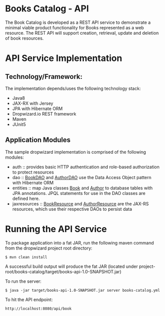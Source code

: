 # Books Catalog - API

The Book Catalog is developed as a REST API service to demonstrate a minimal viable product functionality for Books represented as a web resource. The REST API will support creation, retrieval, update and deletion of book resources. 

# API Service Implementation

## Technology/Framework:
The implementation depends/uses the following technology stack:

- Java8
- JAX-RX with Jersey
- JPA with Hibernate ORM
- Dropwizard.io REST framework
- Maven
- JUnit5

## Application Modules
The sample dropwizard implementation is comprised of the following modules:

- auth :: provides basic HTTP authentication and role-based authorization to protect resources
- dao :: [BookDAO](https://github.com/sonelson/books-catalog/blob/master/src/main/java/dev/sol/catalog/dao/BookDAO.java) and [AuthorDAO](https://github.com/sonelson/books-catalog/blob/master/src/main/java/dev/sol/catalog/dao/AuthorDAO.java) use the Data Access Object pattern with Hibernate ORM 
- entities :: map Java classes [Book](https://github.com/sonelson/books-catalog/blob/master/src/main/java/dev/sol/catalog/entities/Book.java) and [Author](https://github.com/sonelson/books-catalog/blob/master/src/main/java/dev/sol/catalog/entities/Author.java) to database tables with JPA annotations. JPQL statements for use in the DAO classes are  defined here.
- jaxresources :: [BookResource](https://github.com/sonelson/books-catalog/blob/master/src/main/java/dev/sol/catalog/jaxresources/BookResource.java) and [AuthorResource](https://github.com/sonelson/books-catalog/blob/master/src/main/java/dev/sol/catalog/jaxresources/AuthorResource.java) are the JAX-RS resources, which use their respective DAOs to persist data

# Running the API Service

To package application into a fat JAR, run the following maven command from the dropwizard project root directory:

    $ mvn clean install

A successful build output will produce the fat JAR (located under project-root/books-catalog/target/books-api-1.0-SNAPSHOT.jar)

To run the server:

    $ java -jar target/books-api-1.0-SNAPSHOT.jar server books-catalog.yml

To hit the API endpoint:

    http://localhost:8080/api/book


